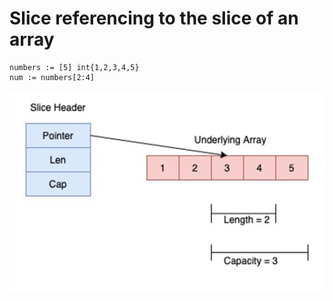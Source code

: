 # Slice referencing to the slice of an array

```
numbers := [5] int{1,2,3,4,5}
num := numbers[2:4]
```

![alt text](./images/slice11.png)